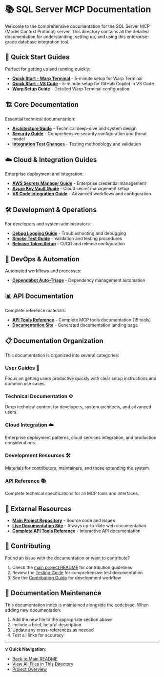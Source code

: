 # 📚 SQL Server MCP Documentation

Welcome to the comprehensive documentation for the SQL Server MCP (Model Context Protocol) server. This directory
contains all the detailed documentation for understanding, setting up, and using this enterprise-grade database
integration tool.

## 🚀 Quick Start Guides

Perfect for getting up and running quickly:

- **[Quick Start - Warp Terminal](QUICKSTART.md)** - 5-minute setup for Warp Terminal
- **[Quick Start - VS Code](QUICKSTART-VSCODE.md)** - 5-minute setup for GitHub Copilot in VS Code
- **[Warp Setup Guide](WARP_SETUP_GUIDE.md)** - Detailed Warp Terminal configuration

## 🏗️ Core Documentation

Essential technical documentation:

- **[Architecture Guide](ARCHITECTURE.md)** - Technical deep-dive and system design
- **[Security Guide](SECURITY.md)** - Comprehensive security configuration and threat model
- **[Integration Test Changes](INTEGRATION-TEST-CHANGES.md)** - Testing methodology and validation

## ☁️ Cloud & Integration Guides

Enterprise deployment and integration:

- **[AWS Secrets Manager Guide](AWS-SECRETS-GUIDE.md)** - Enterprise credential management
- **[Azure Key Vault Guide](AZURE-SECRETS-GUIDE.md)** - Cloud secret management setup
- **[VS Code Integration Guide](VSCODE-INTEGRATION-GUIDE.md)** - Advanced workflows and configuration

## 🛠️ Development & Operations

For developers and system administrators:

- **[Debug Logging Guide](DEBUG-LOGGING.md)** - Troubleshooting and debugging
- **[Smoke Test Guide](SMOKE-TEST-GUIDE.md)** - Validation and testing procedures
- **[Release Token Setup](RELEASE-TOKEN-SETUP.md)** - CI/CD and release configuration

## 🤖 DevOps & Automation

Automated workflows and processes:

- **[Dependabot Auto-Triage](DEPENDABOT-AUTO-TRIAGE.md)** - Dependency management automation

## 📊 API Documentation

Complete reference materials:

- **[API Tools Reference](tools.html)** - Complete MCP tools documentation (15 tools)
- **[Documentation Site](index.html)** - Generated documentation landing page

## 📋 Documentation Organization

This documentation is organized into several categories:

### **User Guides** 🎯

Focus on getting users productive quickly with clear setup instructions and common use cases.

### **Technical Documentation** ⚙️

Deep technical content for developers, system architects, and advanced users.

### **Cloud Integration** ☁️

Enterprise deployment patterns, cloud services integration, and production considerations.

### **Development Resources** 🛠️

Materials for contributors, maintainers, and those extending the system.

### **API Reference** 📚

Complete technical specifications for all MCP tools and interfaces.

## 🔗 External Resources

- **[Main Project Repository](https://github.com/egarcia74/warp-sql-server-mcp)** - Source code and issues
- **[Live Documentation Site](https://egarcia74.github.io/warp-sql-server-mcp/)** - Always up-to-date web documentation
- **[Complete API Tools Reference](https://egarcia74.github.io/warp-sql-server-mcp/tools.html)** - Interactive API documentation

## 🤝 Contributing

Found an issue with the documentation or want to contribute?

1. Check the [main project README](../README.md) for contribution guidelines
2. Review the [Testing Guide](../test/README.md) for comprehensive test documentation
3. See the [Contributing Guide](../CONTRIBUTING.md) for development workflow

## 📄 Documentation Maintenance

This documentation index is maintained alongside the codebase. When adding new documentation:

1. Add the new file to the appropriate section above
2. Include a brief, helpful description
3. Update any cross-references as needed
4. Test all links for accuracy

---

**💡 Quick Navigation**:

- [Back to Main README](../README.md)
- [View All Files in This Directory](.)
- [Project Overview](../WARP.md)

